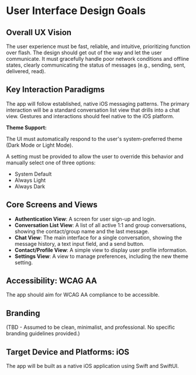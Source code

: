 # User Interface Design Goals

## Overall UX Vision

The user experience must be fast, reliable, and intuitive, prioritizing function over flash. The design should get out of the way and let the user communicate. It must gracefully handle poor network conditions and offline states, clearly communicating the status of messages (e.g., sending, sent, delivered, read).

## Key Interaction Paradigms

The app will follow established, native iOS messaging patterns. The primary interaction will be a standard conversation list view that drills into a chat view. Gestures and interactions should feel native to the iOS platform.

**Theme Support:**

The UI must automatically respond to the user's system-preferred theme (Dark Mode or Light Mode).

A setting must be provided to allow the user to override this behavior and manually select one of three options:
- System Default
- Always Light
- Always Dark

## Core Screens and Views

- **Authentication View**: A screen for user sign-up and login.
- **Conversation List View**: A list of all active 1:1 and group conversations, showing the contact/group name and the last message.
- **Chat View**: The main interface for a single conversation, showing the message history, a text input field, and a send button.
- **Contact/Profile View**: A simple view to display user profile information.
- **Settings View**: A view to manage preferences, including the new theme setting.

## Accessibility: WCAG AA

The app should aim for WCAG AA compliance to be accessible.

## Branding

(TBD - Assumed to be clean, minimalist, and professional. No specific branding guidelines provided.)

## Target Device and Platforms: iOS

The app will be built as a native iOS application using Swift and SwiftUI.
